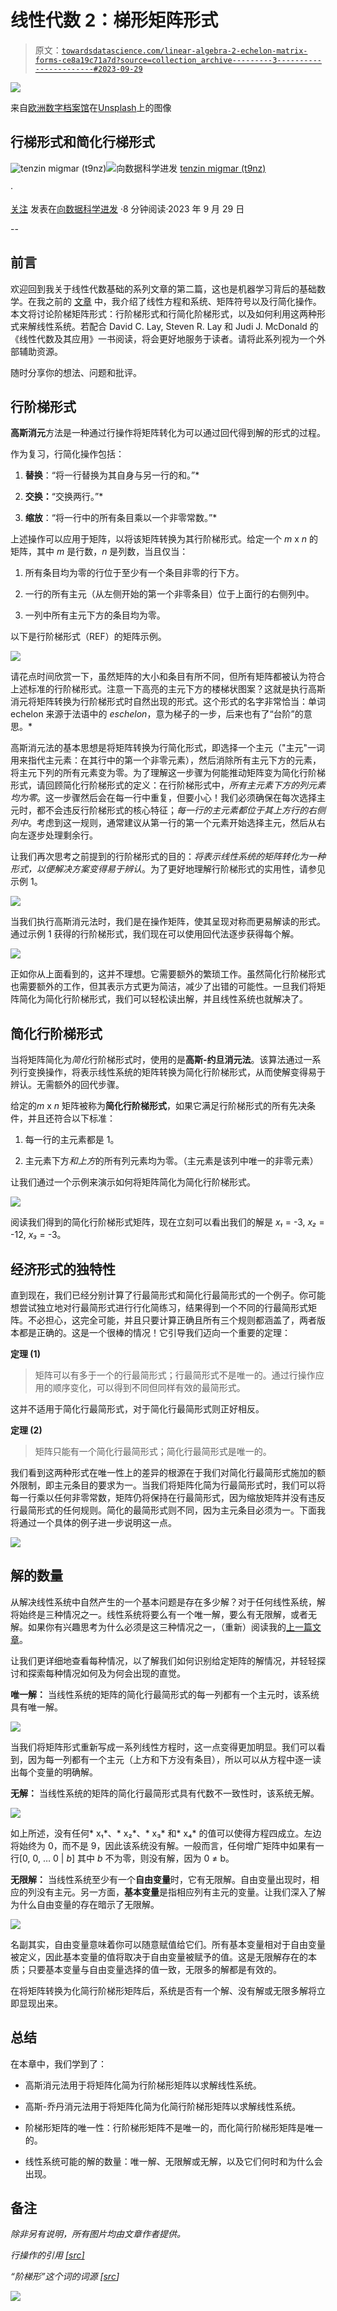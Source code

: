 # 线性代数 2：梯形矩阵形式

> 原文：[`towardsdatascience.com/linear-algebra-2-echelon-matrix-forms-ce8a19c71a7d?source=collection_archive---------3-----------------------#2023-09-29`](https://towardsdatascience.com/linear-algebra-2-echelon-matrix-forms-ce8a19c71a7d?source=collection_archive---------3-----------------------#2023-09-29)

![](img/1f8e321d874aa684e75a2b911f1e67eb.png)

来自[欧洲数字档案馆](https://unsplash.com/@europeana)在[Unsplash](https://unsplash.com/photos/QaUm-ISDXVw)上的图像

## 行梯形式和简化行梯形式

[](https://medium.com/@t9nz?source=post_page-----ce8a19c71a7d--------------------------------)![tenzin migmar (t9nz)](https://medium.com/@t9nz?source=post_page-----ce8a19c71a7d--------------------------------)[](https://towardsdatascience.com/?source=post_page-----ce8a19c71a7d--------------------------------)![向数据科学进发](https://towardsdatascience.com/?source=post_page-----ce8a19c71a7d--------------------------------) [tenzin migmar (t9nz)](https://medium.com/@t9nz?source=post_page-----ce8a19c71a7d--------------------------------)

·

[关注](https://medium.com/m/signin?actionUrl=https%3A%2F%2Fmedium.com%2F_%2Fsubscribe%2Fuser%2Fd6ff685c466&operation=register&redirect=https%3A%2F%2Ftowardsdatascience.com%2Flinear-algebra-2-echelon-matrix-forms-ce8a19c71a7d&user=tenzin+migmar+%28t9nz%29&userId=d6ff685c466&source=post_page-d6ff685c466----ce8a19c71a7d---------------------post_header-----------) 发表在[向数据科学进发](https://towardsdatascience.com/?source=post_page-----ce8a19c71a7d--------------------------------) ·8 分钟阅读·2023 年 9 月 29 日[](https://medium.com/m/signin?actionUrl=https%3A%2F%2Fmedium.com%2F_%2Fvote%2Ftowards-data-science%2Fce8a19c71a7d&operation=register&redirect=https%3A%2F%2Ftowardsdatascience.com%2Flinear-algebra-2-echelon-matrix-forms-ce8a19c71a7d&user=tenzin+migmar+%28t9nz%29&userId=d6ff685c466&source=-----ce8a19c71a7d---------------------clap_footer-----------)

--

[](https://medium.com/m/signin?actionUrl=https%3A%2F%2Fmedium.com%2F_%2Fbookmark%2Fp%2Fce8a19c71a7d&operation=register&redirect=https%3A%2F%2Ftowardsdatascience.com%2Flinear-algebra-2-echelon-matrix-forms-ce8a19c71a7d&source=-----ce8a19c71a7d---------------------bookmark_footer-----------)

## 前言

欢迎回到我关于线性代数基础的系列文章的第二篇，这也是机器学习背后的基础数学。在我之前的 [文章](https://medium.com/@t9nz/linear-algebra-1-1-15b70e48bab9) 中，我介绍了线性方程和系统、矩阵符号以及行简化操作。本文将讨论阶梯矩阵形式：行阶梯形式和行简化阶梯形式，以及如何利用这两种形式来解线性系统。若配合 David C. Lay, Steven R. Lay 和 Judi J. McDonald 的《线性代数及其应用》一书阅读，将会更好地服务于读者。请将此系列视为一个外部辅助资源。

随时分享你的想法、问题和批评。

## 行阶梯形式

**高斯消元**方法是一种通过行操作将矩阵转化为可以通过回代得到解的形式的过程。

作为复习，行简化操作包括：

1.  **替换**：“将一行替换为其自身与另一行的和。”*

1.  **交换：**“交换两行。”*

1.  **缩放**：“将一行中的所有条目乘以一个非零常数。”*

上述操作可以应用于矩阵，以将该矩阵转换为其行阶梯形式。给定一个 *m* x *n* 的矩阵，其中 *m* 是行数，*n* 是列数，当且仅当：

1.  所有条目均为零的行位于至少有一个条目非零的行下方。

1.  一行的所有主元（从左侧开始的第一个非零条目）位于上面行的右侧列中。

1.  一列中所有主元下方的条目均为零。

以下是行阶梯形式（REF）的矩阵示例。

![](img/ec2c60041a8d0cb8f9cd445e8a64c163.png)

请花点时间欣赏一下，虽然矩阵的大小和条目有所不同，但所有矩阵都被认为符合上述标准的行阶梯形式。注意一下高亮的主元下方的楼梯状图案？这就是执行高斯消元将矩阵转换为行阶梯形式时自然出现的形式。这个形式的名字非常恰当：单词 echelon 来源于法语中的 *eschelon*，意为梯子的一步，后来也有了“台阶”的意思。*

高斯消元法的基本思想是将矩阵转换为行简化形式，即选择一个主元（"主元"一词用来指代主元素：在其行中的第一个非零元素），然后消除所有主元下方的元素，将主元下列的所有元素变为零。为了理解这一步骤为何能推动矩阵变为简化行阶梯形式，请回顾简化行阶梯形式的定义：在行阶梯形式中，*所有主元素下方的列元素均为零*。这一步骤然后会在每一行中重复，但要小心！我们必须确保在每次选择主元时，都不会违反行阶梯形式的核心特征；*每一行的主元素都位于其上方行的右侧列中*。考虑到这一规则，通常建议从第一行的第一个元素开始选择主元，然后从右向左逐步处理剩余行。

让我们再次思考之前提到的行阶梯形式的目的：*将表示线性系统的矩阵转化为一种形式，以便解决方案变得易于辨认*。为了更好地理解行阶梯形式的实用性，请参见示例 1。

![](img/582a0e87b392e958c6eb74090382c36d.png)

当我们执行高斯消元法时，我们是在操作矩阵，使其呈现对称而更易解读的形式。通过示例 1 获得的行阶梯形式，我们现在可以使用回代法逐步获得每个解。

![](img/709b5e4f808de3ba47b6ad451d41d3af.png)

正如你从上面看到的，这并不理想。它需要额外的繁琐工作。虽然简化行阶梯形式也需要额外的工作，但其表示方式更为简洁，减少了出错的可能性。一旦我们将矩阵简化为简化行阶梯形式，我们可以轻松读出解，并且线性系统也就解决了。

## 简化行阶梯形式

当将矩阵简化为*简化*行阶梯形式时，使用的是**高斯-约旦消元法**。该算法通过一系列行变换操作，将表示线性系统的矩阵转换为简化行阶梯形式，从而使解变得易于辨认。无需额外的回代步骤。

给定的*m* x *n* 矩阵被称为**简化行阶梯形式**，如果它满足行阶梯形式的所有先决条件，并且还符合以下标准：

1.  每一行的主元素都是 1。

1.  主元素下方*和上方*的所有列元素均为零。（主元素是该列中唯一的非零元素）

让我们通过一个示例来演示如何将矩阵简化为简化行阶梯形式。

![](img/2ad91773415d7929028f39ac4920f006.png)

阅读我们得到的简化行阶梯形式矩阵，现在立刻可以看出我们的解是 *x₁* = -3, *x₂* = -12, *x₃* = -3。

## 经济形式的独特性

直到现在，我们已经分别计算了行最简形式和简化行最简形式的一个例子。你可能想尝试独立地对行最简形式进行行化简练习，结果得到一个不同的行最简形式矩阵。不必担心，这完全可能，并且只要计算正确且所有三个规则都涵盖了，两者版本都是正确的。这是一个很棒的情况！它引导我们迈向一个重要的定理：

**定理 (1)**

> 矩阵可以有多于一个的行最简形式；行最简形式不是唯一的。通过行操作应用的顺序变化，可以得到不同但同样有效的最简形式。

这并不适用于简化行最简形式，对于简化行最简形式则正好相反。

**定理 (2)**

> 矩阵只能有一个简化行最简形式；简化行最简形式是唯一的。

我们看到这两种形式在唯一性上的差异的根源在于我们对简化行最简形式施加的额外限制，即主元条目的要求为一。当我们将矩阵化简为行最简形式时，我们可以将每一行乘以任何非零常数，矩阵仍将保持在行最简形式，因为缩放矩阵并没有违反行最简形式的任何规则。简化的最简形式则不同，因为主元条目必须为一。下面我将通过一个具体的例子进一步说明这一点。

![](img/58e0655358209fca7d71a78b5e2822a0.png)

## 解的数量

从解决线性系统中自然产生的一个基本问题是存在多少解？对于任何线性系统，解将始终是三种情况之一。线性系统将要么有一个唯一解，要么有无限解，或者无解。如果你有兴趣思考为什么必须是这三种情况之一，（重新）阅读我的[上一篇文章](https://medium.com/towards-data-science/linear-algebra-1-1-15b70e48bab9)。

让我们更详细地查看每种情况，以了解我们如何识别给定矩阵的解情况，并轻轻探讨和探索每种情况如何及为何会出现的直觉。

**唯一解：** 当线性系统的矩阵的简化行最简形式的每一列都有一个主元时，该系统具有唯一解。

![](img/4fb5f2896012071e606957a212827abb.png)

当我们将矩阵形式重新写成一系列线性方程时，这一点变得更加明显。我们可以看到，因为每一列都有一个主元（上方和下方没有条目），所以可以从方程中逐一读出每个变量的明确解。

**无解：** 当线性系统的矩阵的简化行最简形式具有代数不一致性时，该系统无解。

![](img/f6d3b02bc948d6a62f3e5a7bfff9eb5a.png)

如上所述，没有任何* x₁*、* x₂*、* x₃* 和* x₄* 的值可以使得方程四成立。左边将始终为 0，而不是 9，因此该系统没有解。一般而言，任何增广矩阵中如果有一行[0, 0, … 0 | *b*] 其中 *b* 不为零，则没有解，因为 0 ≠ b。

**无限解：** 当线性系统至少有一个**自由变量**时，它有无限解。自由变量出现时，相应的列没有主元。另一方面，**基本变量**是指相应列有主元的变量。让我们深入了解为什么自由变量的存在暗示了无限解。

![](img/0767e4b4574ba93ef2cb39d46c028282.png)

名副其实，自由变量意味着你可以随意赋值给它们。所有基本变量相对于自由变量被定义，因此基本变量的值将取决于自由变量被赋予的值。这是无限解存在的本质；只要基本变量与自由变量选择的值一致，无限多的解都是有效的。

在将矩阵转换为化简行阶梯形矩阵后，系统是否有一个解、没有解或无限多解将立即显现出来。

## 总结

在本章中，我们学到了：

+   高斯消元法用于将矩阵化简为行阶梯形矩阵以求解线性系统。

+   高斯-乔丹消元法用于将矩阵化简为化简行阶梯形矩阵以求解线性系统。

+   阶梯形矩阵的唯一性：行阶梯形矩阵不是唯一的，而化简行阶梯形矩阵是唯一的。

+   线性系统可能的解的数量：唯一解、无限解或无解，以及它们何时和为什么会出现。

## 备注

*除非另有说明，所有图片均由文章作者提供。*

*行操作的引用 [[src]](https://math.berkeley.edu/~arash/54/notes/01_01.pdf)*

*“阶梯形”这个词的词源 [[src](https://medium.com/towards-data-science/linear-algebra-1-1-15b70e48bab9)]*

![](img/7a95d39351501e346cecd94f4eb8b651.png)
